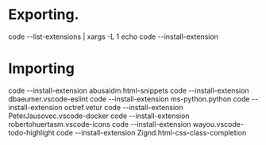 # Exporting.
code --list-extensions | xargs -L 1 echo code --install-extension


# Importing
code --install-extension abusaidm.html-snippets
code --install-extension dbaeumer.vscode-eslint
code --install-extension ms-python.python
code --install-extension octref.vetur
code --install-extension PeterJausovec.vscode-docker
code --install-extension robertohuertasm.vscode-icons
code --install-extension wayou.vscode-todo-highlight
code --install-extension Zignd.html-css-class-completion